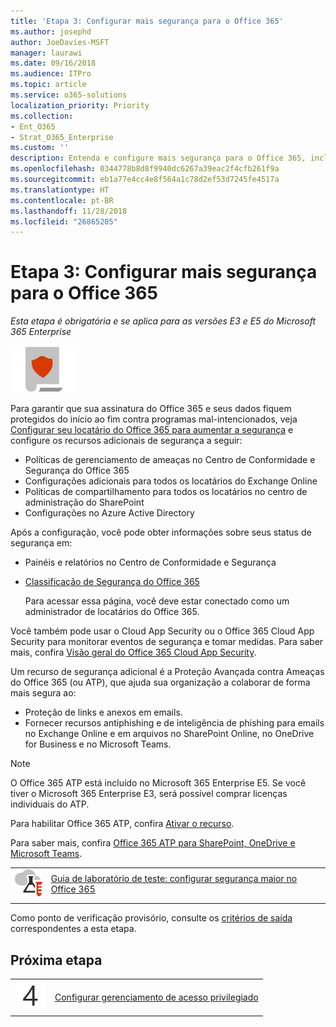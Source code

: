 ```yaml
---
title: 'Etapa 3: Configurar mais segurança para o Office 365'
ms.author: josephd
author: JoeDavies-MSFT
manager: laurawi
ms.date: 09/16/2018
ms.audience: ITPro
ms.topic: article
ms.service: o365-solutions
localization_priority: Priority
ms.collection:
- Ent_O365
- Strat_O365_Enterprise
ms.custom: ''
description: Entenda e configure mais segurança para o Office 365, incluindo o Office 365 ATP.
ms.openlocfilehash: 0344778b8d8f9940dc6267a39eac2f4cfb261f9a
ms.sourcegitcommit: eb1a77e4cc4e8f564a1c78d2ef53d7245fe4517a
ms.translationtype: HT
ms.contentlocale: pt-BR
ms.lasthandoff: 11/28/2018
ms.locfileid: "26865205"
---
```

# <a name="step-3-configure-increased-security-for-office-365"></a>Etapa 3: Configurar mais segurança para o Office 365

*Esta etapa é obrigatória e se aplica para as versões E3 e E5 do Microsoft 365 Enterprise*

![](./media/deploy-foundation-infrastructure/infoprotection_icon-small.png)

Para garantir que sua assinatura do Office 365 e seus dados fiquem protegidos do início ao fim contra programas mal-intencionados, veja [Configurar seu locatário do Office 365 para aumentar a segurança](https://support.office.com/article/Configure-your-Office-365-tenant-for-increased-security-8d274fe3-db51-4107-ba64-865e7155b355) e configure os recursos adicionais de segurança a seguir:

- Políticas de gerenciamento de ameaças no Centro de Conformidade e Segurança do Office 365
- Configurações adicionais para todos os locatários do Exchange Online
- Políticas de compartilhamento para todos os locatários no centro de administração do SharePoint
- Configurações no Azure Active Directory

Após a configuração, você pode obter informações sobre seus status de segurança em:

- Painéis e relatórios no Centro de Conformidade e Segurança
- [Classificação de Segurança do Office 365](https://securescore.office.com/)
 
  Para acessar essa página, você deve estar conectado como um administrador de locatários do Office 365.

Você também pode usar o Cloud App Security ou o Office 365 Cloud App Security para monitorar eventos de segurança e tomar medidas. Para saber mais, confira [Visão geral do Office 365 Cloud App Security](https://support.office.com/article/Overview-of-Office-365-Cloud-App-Security-81f0ee9a-9645-45ab-ba56-de9cbccab475).

Um recurso de segurança adicional é a Proteção Avançada contra Ameaças do Office 365 (ou ATP), que ajuda sua organização a colaborar de forma mais segura ao:

- Proteção de links e anexos em emails. 
- Fornecer recursos antiphishing e de inteligência de phishing para emails no Exchange Online e em arquivos no SharePoint Online, no OneDrive for Business e no Microsoft Teams. 

>[!Note]
>O Office 365 ATP está incluído no Microsoft 365 Enterprise E5. Se você tiver o Microsoft 365 Enterprise E3, será possível comprar licenças individuais do ATP.
>

Para habilitar Office 365 ATP, confira [Ativar o recurso](https://support.office.com/article/Office-365-ATP-for-SharePoint-OneDrive-and-Microsoft-Teams-26261670-db33-4c53-b125-af0662c34607#turniton).

Para saber mais, confira [Office 365 ATP para SharePoint, OneDrive e Microsoft Teams](https://support.office.com/article/Office-365-ATP-for-SharePoint-OneDrive-and-Microsoft-Teams-26261670-db33-4c53-b125-af0662c34607).


|||
|:-------|:-----|
|![Guias de Laboratório de Teste do Microsoft Cloud](media/m365-enterprise-test-lab-guides/cloud-tlg-icon-small.png)| [Guia de laboratório de teste: configurar segurança maior no Office 365](increased-o365-security-microsoft-365-enterprise-dev-test-environment.md) |
|||

Como ponto de verificação provisório, consulte os [critérios de saída](infoprotect-exit-criteria.md#crit-infoprotect-step4) correspondentes a esta etapa.

## <a name="next-step"></a>Próxima etapa


|||
|:-------|:-----|
|![](./media/stepnumbers/Step4.png)|[Configurar gerenciamento de acesso privilegiado](infoprotect-configure-privileged-access-management.md)|


